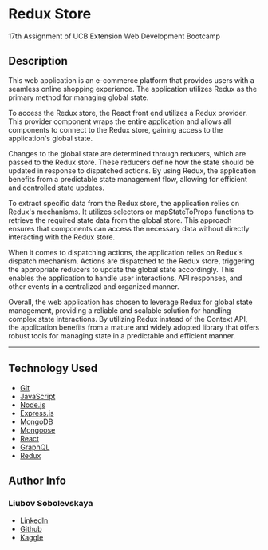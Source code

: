 # Redux Store

17th Assignment of UCB Extension Web Development Bootcamp

## Description

This web application is an e-commerce platform that provides users with a seamless online shopping experience. The application utilizes Redux as the primary method for managing global state. 

To access the Redux store, the React front end utilizes a Redux provider. This provider component wraps the entire application and allows all components to connect to the Redux store, gaining access to the application's global state.

Changes to the global state are determined through reducers, which are passed to the Redux store. These reducers define how the state should be updated in response to dispatched actions. By using Redux, the application benefits from a predictable state management flow, allowing for efficient and controlled state updates.

To extract specific data from the Redux store, the application relies on Redux's mechanisms. It utilizes selectors or mapStateToProps functions to retrieve the required state data from the global store. This approach ensures that components can access the necessary data without directly interacting with the Redux store.

When it comes to dispatching actions, the application relies on Redux's dispatch mechanism. Actions are dispatched to the Redux store, triggering the appropriate reducers to update the global state accordingly. This enables the application to handle user interactions, API responses, and other events in a centralized and organized manner.

Overall, the web application has chosen to leverage Redux for global state management, providing a reliable and scalable solution for handling complex state interactions. By utilizing Redux instead of the Context API, the application benefits from a mature and widely adopted library that offers robust tools for managing state in a predictable and efficient manner.


---

## Technology Used

- [Git](https://git-scm.com/)
- [JavaScript](https://www.javascript.com/)
- [Node.js](https://nodejs.dev/)
- [Express.js](https://expressjs.com/)
- [MongoDB](https://www.mongodb.com/)
- [Mongoose](https://www.npmjs.com/package/mongoose)
- [React](https://react.dev/)
- [GraphQL](https://graphql.org/)
- [Redux](https://redux.js.org/)

## Author Info

### Liubov Sobolevskaya

- [LinkedIn](https://www.linkedin.com/in/liubov-sobolevskaya/)
- [Github](https://github.com/LiubovSobolevskaya)
- [Kaggle](https://www.kaggle.com/lyubovsobolevskaya)

